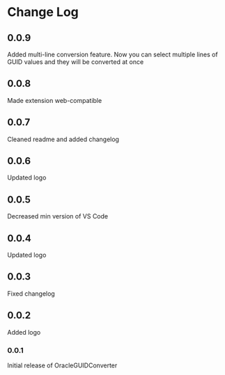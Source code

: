 # Change Log

## 0.0.9

Added multi-line conversion feature. Now you can select multiple lines of GUID values and they will be converted at once

## 0.0.8

Made extension web-compatible

## 0.0.7

Cleaned readme and added changelog

## 0.0.6

Updated logo

## 0.0.5

Decreased min version of VS Code

## 0.0.4

Updated logo

## 0.0.3

Fixed changelog

## 0.0.2

Added logo

### 0.0.1

Initial release of OracleGUIDConverter